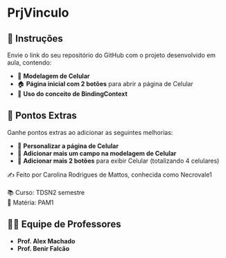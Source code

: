 # PrjVinculo

## 📌 Instruções

Envie o link do seu repositório do GitHub com o projeto desenvolvido em aula, contendo:

- 📱 **Modelagem de Celular**
- 🏠 **Página inicial com 2 botões** para abrir a página de Celular
- 🔗 **Uso do conceito de BindingContext**

## 🌟 Pontos Extras

Ganhe pontos extras ao adicionar as seguintes melhorias:

- 🎨 **Personalizar a página de Celular**
- 📝 **Adicionar mais um campo na modelagem de Celular**
- 🔘 **Adicionar mais 2 botões** para exibir Celular (totalizando 4 celulares)

✍️ Feito por Carolina Rodrigues de Mattos, conhecida como Necrovale1<br><br>
📚 Curso: TDSN2 semestre<br>
📖 Matéria: PAM1

## 👩‍🏫 **Equipe de Professores**

- **Prof. Alex Machado**
- **Prof. Benir Falcão**
